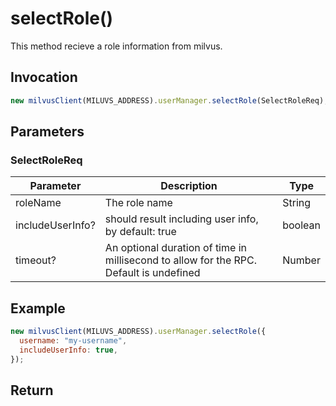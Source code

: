 # selectRole()

This method recieve a role information from milvus.

## Invocation

```javascript
new milvusClient(MILUVS_ADDRESS).userManager.selectRole(SelectRoleReq);
```

## Parameters

### SelectRoleReq

| Parameter        | Description                                                                            | Type    |
| ---------------- | -------------------------------------------------------------------------------------- | ------- |
| roleName         | The role name                                                                          | String  |
| includeUserInfo? | should result including user info, by default: true                                    | boolean |
| timeout?         | An optional duration of time in millisecond to allow for the RPC. Default is undefined | Number  |

## Example

```javascript
new milvusClient(MILUVS_ADDRESS).userManager.selectRole({
  username: "my-username",
  includeUserInfo: true,
});
```

## Return
